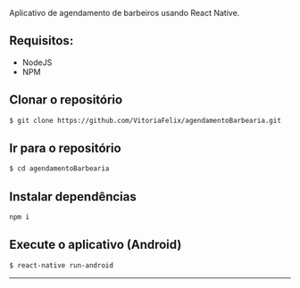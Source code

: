 

 <p>
 Aplicativo de agendamento de barbeiros usando React Native.
 </p>


## Requisitos:

- NodeJS
- NPM

## Clonar o repositório
```bash
$ git clone https://github.com/VitoriaFelix/agendamentoBarbearia.git
```
## Ir para o repositório
```bash
$ cd agendamentoBarbearia
```

## Instalar dependências
```bash
npm i
```

## Execute o aplicativo (Android)
```bash
$ react-native run-android
```
---
